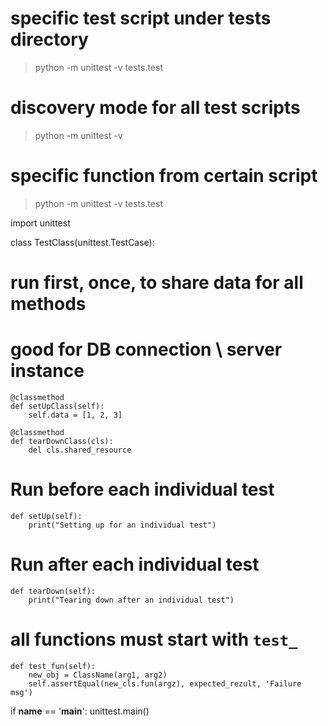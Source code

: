 
# specific test script under tests directory
> python -m unittest -v tests.test
    
#  discovery mode for all test scripts
> python -m unittest -v

# specific function from certain script
> python -m unittest -v tests.test


import unittest


class TestClass(unittest.TestCase):


# run first, once, to share data for all methods
# good for DB connection \ server instance
    @classmethod
    def setUpClass(self):        
        self.data = [1, 2, 3]  

    @classmethod
    def tearDownClass(cls):
        del cls.shared_resource


# Run before each individual test
    def setUp(self):   
        print("Setting up for an individual test")

# Run after each individual test
    def tearDown(self):
        print("Tearing down after an individual test")



# all functions must start with `test_`
    def test_fun(self):
        new_obj = ClassName(arg1, arg2)
        self.assertEqual(new_cls.fun(argz), expected_rezult, 'Failure msg')

        
if __name__ == '__main__':
    unittest.main()
